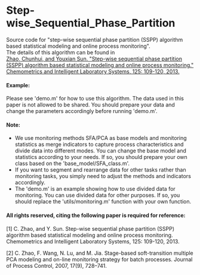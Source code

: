 # Step-wise_Sequential_Phase_Partition
Source code for "step-wise sequential phase partition (SSPP) algorithm based statistical modeling and online process monitoring".   
The details of this algorithm can be found in    
 [Zhao, Chunhui, and Youxian Sun. "Step-wise sequential phase partition (SSPP) algorithm based statistical modeling and online process monitoring." Chemometrics and Intelligent Laboratory Systems, 125: 109-120, 2013.](https://www.sciencedirect.com/science/article/pii/S0169743913000579)

#### Example:  
Please see 'demo.m' for how to use this algorithm.
The data used in this paper is not allowed to be shared. You should prepare your data and change the parameters accordingly before running 'demo.m'.

#### Note:
* We use monitoring methods SFA/PCA as base models and monitoring statistics as merge indicators to capture process characteristics and divide data into different modes. You can change the base model and statistics according to your needs. If so, you should prepare your own class based on the 'base_model/SFA_class.m'.
* If you want to segment and rearrange data for other tasks rather than monitoring tasks, you simply need to adjust the methods and indicators accordingly.
* The 'demo.m' is an example showing how to use divided data for monitoring. You can use divided data for other purposes. If so, you should replace the 'utils/monitoring.m' function with your own function. 


#### All rights reserved, citing the following paper is required for reference:   
[1] C. Zhao, and Y. Sun. Step-wise sequential phase partition (SSPP) algorithm based statistical modeling and online process monitoring. Chemometrics and Intelligent Laboratory Systems, 125: 109-120, 2013.

[2] C. Zhao, F. Wang, N. Lu, and M. Jia. Stage-based soft-transition multiple PCA modeling and on-line monitoring strategy for batch processes. Journal of Process Control, 2007, 17(9), 728–741.
